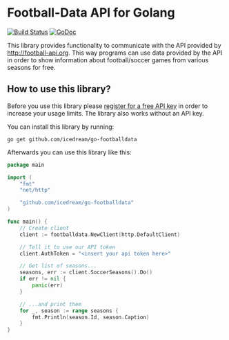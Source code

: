 # Football-Data API for Golang

[![Build Status](https://travis-ci.org/icedream/go-footballdata.svg?branch=master)](https://travis-ci.org/icedream/go-footballdata)
[![GoDoc](https://godoc.org/github.com/icedream/go-footballdata?status.svg)](https://godoc.org/github.com/icedream/go-footballdata)

This library provides functionality to communicate with the API provided by http://football-api.org. This way programs can use data provided by the API in order to show information about football/soccer games from various seasons for free.

## How to use this library?

Before you use this library please [register for a free API key](http://api.football-data.org/register) in order to increase your usage limits. The library also works without an API key.

You can install this library by running:

	go get github.com/icedream/go-footballdata

Afterwards you can use this library like this:

```go
package main

import (
	"fmt"
	"net/http"

	"github.com/icedream/go-footballdata"
)

func main() {
	// Create client
	client := footballdata.NewClient(http.DefaultClient)

	// Tell it to use our API token
	client.AuthToken = "<insert your api token here>"

	// Get list of seasons...
	seasons, err := client.SoccerSeasons().Do()
	if err != nil {
		panic(err)
	}

	// ...and print them
	for _, season := range seasons {
		fmt.Println(season.Id, season.Caption)
	}
}

```